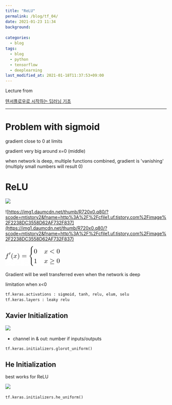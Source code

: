 ```yaml
---
title: "ReLU"
permalink: /blog/tf_04/
date: 2021-01-23 11:34
background:

categories:
  - blog
tags:
  - blog
  - python
  - tensorflow
  - deeplearning
last_modified_at: 2021-01-18T11:37:53+09:00
---
```


Lecture from 

[텐서플로우로 시작하는 딥러닝 기초](https://www.boostcourse.org/ai212)

---

# Problem with sigmoid

gradient close to 0 at limits

gradient very big around x=0 (middle)

when network is deep, multiple functions combined, gradient is 'vanishing' (multiply small numbers will result 0)

# ReLU

<img src="https://render.githubusercontent.com/render/math?math=\displaystyle f(x)=max(0,x)">

![https://img1.daumcdn.net/thumb/R720x0.q80/?scode=mtistory2&fname=http%3A%2F%2Fcfile1.uf.tistory.com%2Fimage%2F2238DC3558D62AF732F837](https://img1.daumcdn.net/thumb/R720x0.q80/?scode=mtistory2&fname=http%3A%2F%2Fcfile1.uf.tistory.com%2Fimage%2F2238DC3558D62AF732F837)

![eq_relu.png](/assets/images/posts/2021-01-23/eq_relu.png)

Gradient will be well transferred even when the network is deep

limitation when x<0 <leaky relu can solve>

```python
tf.keras.activations : sigmoid, tanh, relu, elum, selu
tf.keras.layers : leaky relu
```

## Xavier Initialization

<img src="https://render.githubusercontent.com/render/math?math=var=\frac2{channel\_in+channel\_out}">

- channel in & out: number if inputs/outputs

```python
tf.keras.initializers.glorot_uniform()
```

## He Initialization

best works for ReLU

<img src="https://render.githubusercontent.com/render/math?math=var=\frac4{channel\_in+channel\_out}">

```python
tf.keras.initializers.he_uniform()
```